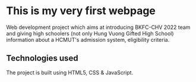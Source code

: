 # This is my very first webpage
Web development project which aims at introducing BKFC-CHV 2022 team and giving high schoolers (not only Hung Vuong Gifted High School) information about a HCMUT's admission system, eligibility criteria.
## Technologies used
The project is built using HTML5, CSS & JavaScript.
